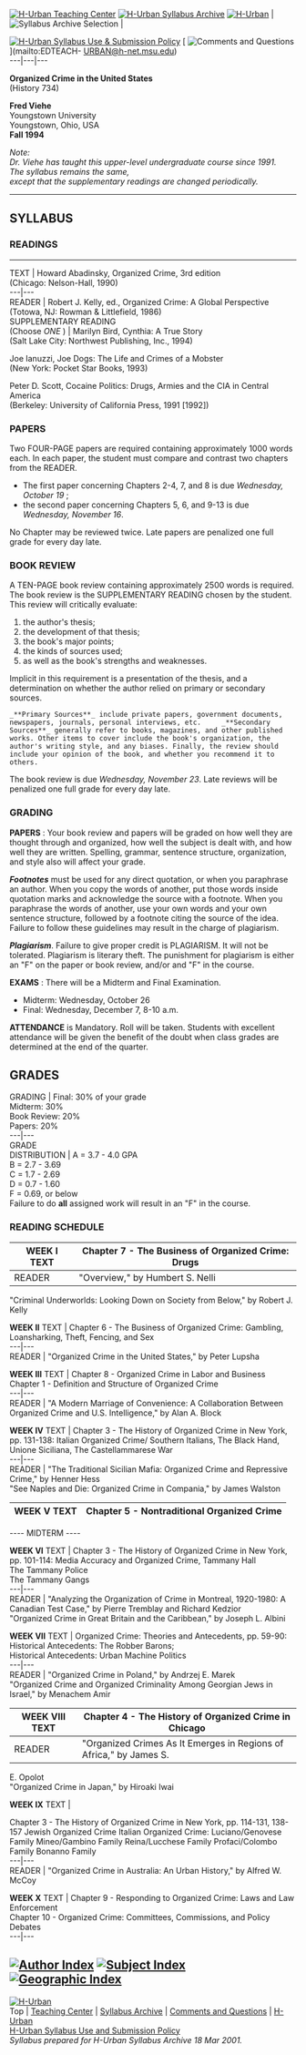   
[ ![H-Urban Teaching Center](../graphics/btnsyltc154x40.jpg)](../index.htm) [
![H-Urban Syllabus Archive](../graphics/btnsylsa154x40.jpg)](index.htm) [
![H-Urban](../graphics/btnsylhurban154x40.jpg)](http://www.h-net.msu.edu/~urban)
|  ![Syllabus Archive Selection](../graphics/skysylarchselect.jpg) |



[ ![H-Urban Syllabus Use & Submission
Policy](../graphics/btnsyluse154x40.jpg)](syluses.htm) [ ![Comments and
Questions](../graphics/btnsylcques154x40.jpg)](mailto:EDTEACH-
URBAN@h-net.msu.edu)  
---|---|---  
  
**Organized Crime in the United States**  
(History 734)  
  
**Fred Viehe**  
Youngstown University  
Youngstown, Ohio, USA  
**Fall 1994**

_Note:  
Dr. Viehe has taught this upper-level undergraduate course since 1991.  
The syllabus remains the same,  
except that the supplementary readings are changed periodically._  
  
---  
  
  

## SYLLABUS

### READINGS  
  
---  
TEXT | Howard Abadinsky, Organized Crime, 3rd edition  
    (Chicago: Nelson-Hall, 1990)  
---|---  
READER | Robert J. Kelly, ed., Organized Crime: A Global Perspective  
    (Totowa, NJ: Rowman & Littlefield, 1986)  
SUPPLEMENTARY READING  
(Choose _ONE_ ) | Marilyn Bird, Cynthia: A True Story  
    (Salt Lake City: Northwest Publishing, Inc., 1994)  
  
Joe Ianuzzi, Joe Dogs:  The Life and Crimes of a Mobster  
    (New York: Pocket Star Books, 1993)  
  
Peter D. Scott, Cocaine Politics:  Drugs, Armies and the CIA in Central
America  
    (Berkeley: University of California Press, 1991 [1992])   
  
  

### PAPERS

Two FOUR-PAGE papers are required containing approximately 1000 words each. In
each paper, the student must compare and contrast two chapters from the
READER.

  * The first paper concerning Chapters 2-4, 7, and 8 is due _Wednesday, October 19_ ; 
  * the second paper concerning Chapters 5, 6, and 9-13 is due _Wednesday, November 16_.

No Chapter may be reviewed twice. Late papers are penalized one full grade for
every day late.  
  
  

### BOOK REVIEW

A TEN-PAGE book review containing approximately 2500 words is required. The
book review is the SUPPLEMENTARY READING chosen by the student. This review
will critically evaluate:

  1. the author's thesis; 
  2. the development of that thesis; 
  3. the book's major points; 
  4. the kinds of sources used; 
  5. as well as the book's strengths and weaknesses.

Implicit in this requirement is a presentation of the thesis, and a
determination on whether the author relied on primary or secondary sources.  
  
    _**Primary Sources**_ include private papers, government documents, newspapers, journals, personal interviews, etc.     _**Secondary Sources**_ generally refer to books, magazines, and other published works. Other items to cover include the book's organization, the author's writing style, and any biases. Finally, the review should include your opinion of the book, and whether you recommend it to others.  
  
The book review is due _Wednesday, November 23_. Late reviews will be
penalized one full grade for every day late.

### GRADING

**PAPERS** : Your book review and papers will be graded on how well they are
thought through and organized, how well the subject is dealt with, and how
well they are written. Spelling, grammar, sentence structure, organization,
and style also will affect your grade.  
  
_**Footnotes**_ must be used for any direct quotation, or when you paraphrase
an author. When you copy the words of another, put those words inside
quotation marks and acknowledge the source with a footnote. When you
paraphrase the words of another, use your own words and your own sentence
structure, followed by a footnote citing the source of the idea. Failure to
follow these guidelines may result in the charge of plagiarism.  
  
_**Plagiarism**_. Failure to give proper credit is PLAGIARISM. It will not be
tolerated. Plagiarism is literary theft. The punishment for plagiarism is
either an "F" on the paper or book review, and/or and "F" in the course.  
  
**EXAMS** : There will be a Midterm and Final Examination.

  * Midterm: Wednesday, October 26
  * Final: Wednesday, December 7, 8-10 a.m.

**ATTENDANCE** is Mandatory. Roll will be taken. Students with excellent
attendance will be given the benefit of the doubt when class grades are
determined at the end of the quarter.  
  
  
**GRADES**  
---  
GRADING |  Final:   30% of your grade  
Midterm:   30%  
Book Review:   20%  
Papers:   20%  
---|---  
GRADE  
DISTRIBUTION | A = 3.7 - 4.0 GPA  
B = 2.7 - 3.69  
C = 1.7 - 2.69  
D = 0.7 - 1.60  
F = 0.69, or below  
Failure to do **all** assigned work will result in an "F" in the course.  
  


### READING SCHEDULE

**WEEK I** TEXT |  Chapter 7 - The Business of Organized Crime: Drugs  
---|---  
READER  | "Overview," by Humbert S. Nelli  
"Criminal Underworlds: Looking Down on Society from Below," by Robert J. Kelly  
  
  
**WEEK II** TEXT |  Chapter 6 - The Business of Organized Crime:  Gambling,
Loansharking, Theft, Fencing, and Sex  
---|---  
READER  | "Organized Crime in the United States," by Peter Lupsha  
  
  
**WEEK III** TEXT |  Chapter 8 - Organized Crime in Labor and Business  
Chapter 1 - Definition and Structure of Organized Crime  
---|---  
READER  | "A Modern Marriage of Convenience: A Collaboration Between Organized
Crime and U.S. Intelligence," by Alan A. Block  
  
  
**WEEK IV** TEXT |  Chapter 3 - The History of Organized Crime in New York,
pp. 131-138:  Italian Organized Crime/ Southern Italians, The Black Hand,
Unione Siciliana, The Castellammarese War  
---|---  
READER  | "The Traditional Sicilian Mafia: Organized Crime and Repressive
Crime," by Henner Hess  
"See Naples and Die: Organized Crime in Compania," by James Walston  
  
  
**WEEK V** TEXT |  Chapter 5 - Nontraditional Organized Crime  
---|---  
  
  
\---- MIDTERM ----  
  
**WEEK VI** TEXT |  Chapter 3 - The History of Organized Crime in New York,
pp. 101-114:  Media Accuracy and Organized Crime, Tammany Hall  
The Tammany Police  
The Tammany Gangs  
---|---  
READER  | "Analyzing the Organization of Crime in Montreal, 1920-1980:  A
Canadian Test Case," by Pierre Tremblay and Richard Kedzior  
"Organized Crime in Great Britain and the Caribbean," by Joseph L. Albini  
  
  
**WEEK VII** TEXT |  Organized Crime:  Theories and Antecedents, pp. 59-90:  
Historical Antecedents: The Robber Barons;  
Historical Antecedents: Urban Machine Politics  
---|---  
READER  | "Organized Crime in Poland," by Andrzej E. Marek  
"Organized Crime and Organized Criminality Among Georgian Jews in Israel," by
Menachem Amir  
  
  
**WEEK VIII** TEXT |  Chapter 4 - The History of Organized Crime in Chicago  
---|---  
READER  | "Organized Crimes As It Emerges in Regions of Africa," by James S.
E. Opolot  
"Organized Crime in Japan," by Hiroaki Iwai  
  
  
**WEEK IX** TEXT |

Chapter 3 - The History of Organized Crime in New York, pp. 114-131, 138-157
Jewish Organized Crime Italian Organized Crime:     Luciano/Genovese Family
Mineo/Gambino Family     Reina/Lucchese Family     Profaci/Colombo Family
Bonanno Family  
---|---  
READER  | "Organized Crime in Australia:  An Urban History," by Alfred W.
McCoy  
  
  
**WEEK X** TEXT |  Chapter 9 - Responding to Organized Crime:  Laws and Law
Enforcement  
Chapter 10 - Organized Crime:  Committees, Commissions, and Policy Debates  
---|---  
  
  
  
[ ![Author Index](../graphics/btnsylauthor154x40.jpg)](author.htm) [ ![Subject
Index](../graphics/btnsylsubject154x40.jpg)](subject.htm) [ ![Geographic
Index](../graphics/btnsylloc154x40.jpg)](location.htm)  
---  
  
[![H-Urban](../graphics/skyhurban198x38.jpg)](http://www.h-net.msu.edu/~urban)  
Top | [Teaching Center](../index.htm) | [Syllabus Archive](index.htm) |
[Comments and Questions](mailto:EDTEACH-URBAN@h-net.msu.edu) |
[H-Urban](http://www.h-net.msu.edu/~urban)  
[H-Urban Syllabus Use and Submission Policy](syluses.htm)  
_Syllabus prepared for H-Urban Syllabus Archive 18 Mar 2001._  
  
  


